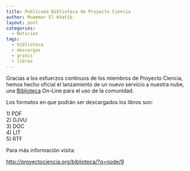 ```yaml
---
title: Publicada Biblioteca de Proyecto Ciencia
author: Muammar El Khatib
layout: post
categories:
  - Noticias
tags:
  - biblioteca
  - descargas
  - gratis
  - libros
---
```

Gracias a los esfuerzos continuos de los miembros de Proyecto Ciencia, hemos hecho oficial el lanzamiento de un nuevo servicio a nuestra nube, una [Biblioteca][1] On-Line para el uso de la comunidad.

<span style="background-color: #ffffff;">Los formatos en que podrán ser descargados los libros son: </span>

<span style="background-color: #ffffff;"> 1) PDF<br /> 2) DJVU<br /> 3) DOC<br /> 4) LIT<br /> 5) RTF</span>

<span style="background-color: #ffffff;"> Para más información visita:</span>

<span style="background-color: #ffffff;"><a href="http://proyectociencia.org/biblioteca/?q=node/9">http://proyectociencia.org/biblioteca/?q=node/9</a></span>

 [1]: http://www.proyectociencia.org/biblioteca

